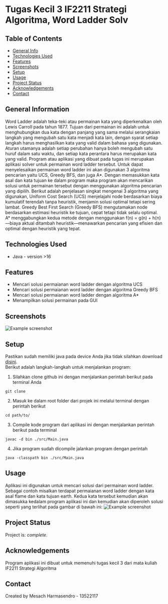 # Tugas Kecil 3 IF2211 Strategi Algoritma, Word Ladder Solv

## Table of Contents
* [General Info](#general-information)
* [Technologies Used](#technologies-used)
* [Features](#features)
* [Screenshots](#screenshots)
* [Setup](#setup)
* [Usage](#usage)
* [Project Status](#project-status)
* [Acknowledgements](#acknowledgements)
* [Contact](#contact)


## General Information
Word Ladder adalah teka-teki atau permainan kata yang diperkenalkan oleh Lewis Carroll pada tahun 1877. Tujuan dari permainan ini adalah untuk menghubungkan dua kata dengan panjang yang sama melalui serangkaian langkah yang mengubah satu kata menjadi kata lain, dengan syarat setiap langkah harus menghasilkan kata yang valid dalam bahasa yang digunakan. Aturan utamanya adalah setiap perubahan hanya boleh mengubah satu huruf dalam satu waktu, dan setiap kata perantara harus merupakan kata yang valid. Program atau aplikasi yang dibuat pada tugas ini merupakan aplikasi solver untuk permainan word ladder tersebut. Untuk dapat menyelesaikan permainan word ladder ini akan digunakan 3 algoritma pencarian yaitu UCS, Greedy BFS, dan juga A*. Dengan memasukkan kata asal dan kata tujuan ke dalam program maka program akan mencarikan solusi untuk permainan tersebut dengan menggunakan algoritma pencarian yang dipilih. Berikut adalah penjelasan singkat mengenai 3 algoritma yang digunakan, Uniform Cost Search (UCS) menjelajahi node berdasarkan biaya kumulatif terendah tanpa heuristik, menjamin solusi optimal tetapi sering lambat. Greedy Best First Search (Greedy BFS) mengutamakan node berdasarkan estimasi heuristik ke tujuan, cepat tetapi tidak selalu optimal. A* menggabungkan kedua metode dengan menggunakan f(n) = g(n) + h(n)—biaya aktual ditambah heuristik—menawarkan pencarian yang efisien dan optimal dengan heuristik yang tepat.


## Technologies Used
- Java - version >16


## Features
- Mencari solusi permaianan word ladder dengan algoritma UCS
- Mencari solusi permaianan word ladder dengan algoritma Greedy BFS
- Mencari solusi permaianan word ladder dengan algoritma A*
- Menampilkan solusi permainan pada GUI


## Screenshots
![Example screenshot](./img/screenshot.png)


## Setup
Pastikan sudah memiliki java pada device Anda jika tidak silahkan download [disini](https://www.oracle.com/id/java/technologies/downloads/). <br>
Berikut adalah langkah-langkah untuk menjalankan program:
1. Silahkan clone github ini dengan menjalankan perintah berikut pada terminal Anda
```
git clone
```

2. Masuk ke dalam root folder dari projek ini melalui terminal dengan perintah berikut
```
cd path/to/
```

3. Compile kode program dari aplikasi ini dengan menjalankan perintah berikut pada terminal
```
javac -d bin ./src/Main.java
```

4. Jika program sudah dicompile jalankan program dengan perintah
```
java -classpath bin ./src/Main.java
```


## Usage
Aplikasi ini digunakan untuk mencari solusi dari permainan word ladder. Sebagai contoh misalkan terdapat permaianan word ladder dengan kata asal flame dan kata tujuan earth. Kedua kata tersebut kemudian akan dimasukka kedalam program aplikasi ini dan kemudian akan diperoleh solusi seperti yang terlihat pada gambar di bawah ini: 
![Example screenshot](./img/screenshot.png)


## Project Status
Project is: _complete_.


## Acknowledgements
Program aplikasi ini dibuat untuk memenuhi tugas kecil 3 dari mata kuliah IF2211 Strategi Algoritma 


## Contact
Created by Mesach Harmasendro - 13522117
